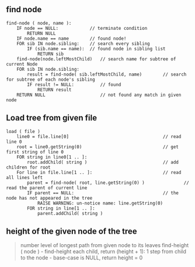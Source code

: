 
## find node
```
find-node ( node, name ):
	IF node == NULL: 			// terminate condition
		RETURN NULL
	IF node.name == name 		// found node!
	FOR sib IN node.sibling:    // search every sibling
		IF (sib.name == name):	// found node in sibling list
			RETURN sib
	find-node(node.leftMostChild) 	// search name for subtree of current Node
	FOR sib IN node.sibling:
		result = find-node( sib.leftMostChild, name)		// search for subtree of each node's sibling 
		IF result != NULL: 			// found
			RETURN result
	RETURN NULL 					// not found any match in given node
```

## Load tree from given file
```
load ( file )
	line0 = file.line[0] 									// read line 0
	root = line0.getString(0) 								// get first string of line 0
	FOR string in line0[1 .. ]:
		root.addChild( string )								// add children for root
	For line in file.line[1 .. ]: 							// read all lines left
		parent = find-node( root, line.getString(0) )				// read the parent of current line
		IF parent == NULL: 									// the node has not appeared in the tree
			RAISE WARNING: un-notice name: line.getString(0)
		FOR string in line[1 .. ]:
			parent.addChild( string )

```

## height of the given node of the tree
> number level of longest path from given node to its leaves
> find-height ( node )
	- find-height each child, return (height + 1): 1 step from child to the node
	- base-case is NULL, return height = 0
